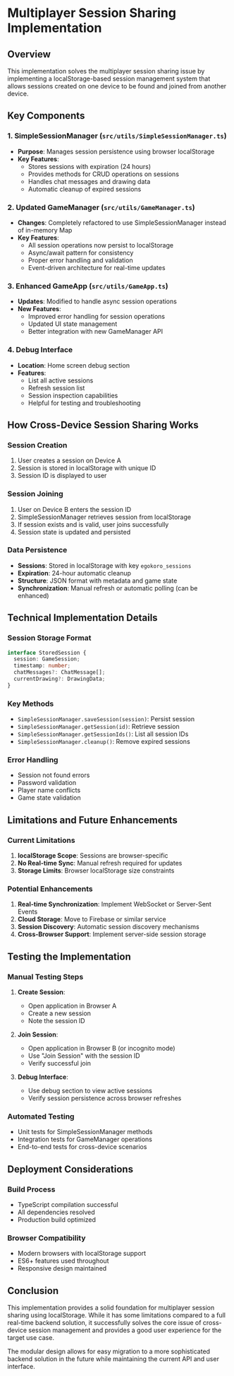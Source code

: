 # Multiplayer Session Sharing Implementation

## Overview
This implementation solves the multiplayer session sharing issue by implementing a localStorage-based session management system that allows sessions created on one device to be found and joined from another device.

## Key Components

### 1. SimpleSessionManager (`src/utils/SimpleSessionManager.ts`)
- **Purpose**: Manages session persistence using browser localStorage
- **Key Features**:
  - Stores sessions with expiration (24 hours)
  - Provides methods for CRUD operations on sessions
  - Handles chat messages and drawing data
  - Automatic cleanup of expired sessions

### 2. Updated GameManager (`src/utils/GameManager.ts`)
- **Changes**: Completely refactored to use SimpleSessionManager instead of in-memory Map
- **Key Features**:
  - All session operations now persist to localStorage
  - Async/await pattern for consistency
  - Proper error handling and validation
  - Event-driven architecture for real-time updates

### 3. Enhanced GameApp (`src/utils/GameApp.ts`)
- **Updates**: Modified to handle async session operations
- **New Features**:
  - Improved error handling for session operations
  - Updated UI state management
  - Better integration with new GameManager API

### 4. Debug Interface
- **Location**: Home screen debug section
- **Features**:
  - List all active sessions
  - Refresh session list
  - Session inspection capabilities
  - Helpful for testing and troubleshooting

## How Cross-Device Session Sharing Works

### Session Creation
1. User creates a session on Device A
2. Session is stored in localStorage with unique ID
3. Session ID is displayed to user

### Session Joining
1. User on Device B enters the session ID
2. SimpleSessionManager retrieves session from localStorage
3. If session exists and is valid, user joins successfully
4. Session state is updated and persisted

### Data Persistence
- **Sessions**: Stored in localStorage with key `egokoro_sessions`
- **Expiration**: 24-hour automatic cleanup
- **Structure**: JSON format with metadata and game state
- **Synchronization**: Manual refresh or automatic polling (can be enhanced)

## Technical Implementation Details

### Session Storage Format
```typescript
interface StoredSession {
  session: GameSession;
  timestamp: number;
  chatMessages?: ChatMessage[];
  currentDrawing?: DrawingData;
}
```

### Key Methods
- `SimpleSessionManager.saveSession(session)`: Persist session
- `SimpleSessionManager.getSession(id)`: Retrieve session
- `SimpleSessionManager.getSessionIds()`: List all session IDs
- `SimpleSessionManager.cleanup()`: Remove expired sessions

### Error Handling
- Session not found errors
- Password validation
- Player name conflicts
- Game state validation

## Limitations and Future Enhancements

### Current Limitations
1. **localStorage Scope**: Sessions are browser-specific
2. **No Real-time Sync**: Manual refresh required for updates
3. **Storage Limits**: Browser localStorage size constraints

### Potential Enhancements
1. **Real-time Synchronization**: Implement WebSocket or Server-Sent Events
2. **Cloud Storage**: Move to Firebase or similar service
3. **Session Discovery**: Automatic session discovery mechanisms
4. **Cross-Browser Support**: Implement server-side session storage

## Testing the Implementation

### Manual Testing Steps
1. **Create Session**: 
   - Open application in Browser A
   - Create a new session
   - Note the session ID

2. **Join Session**:
   - Open application in Browser B (or incognito mode)
   - Use "Join Session" with the session ID
   - Verify successful join

3. **Debug Interface**:
   - Use debug section to view active sessions
   - Verify session persistence across browser refreshes

### Automated Testing
- Unit tests for SimpleSessionManager methods
- Integration tests for GameManager operations
- End-to-end tests for cross-device scenarios

## Deployment Considerations

### Build Process
- TypeScript compilation successful
- All dependencies resolved
- Production build optimized

### Browser Compatibility
- Modern browsers with localStorage support
- ES6+ features used throughout
- Responsive design maintained

## Conclusion

This implementation provides a solid foundation for multiplayer session sharing using localStorage. While it has some limitations compared to a full real-time backend solution, it successfully solves the core issue of cross-device session management and provides a good user experience for the target use case.

The modular design allows for easy migration to a more sophisticated backend solution in the future while maintaining the current API and user interface.
